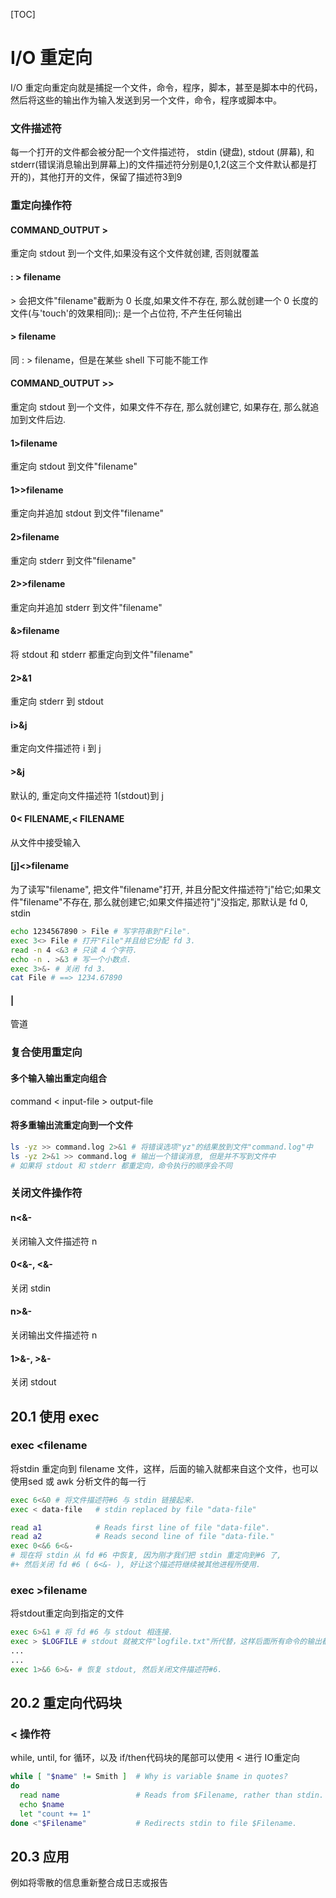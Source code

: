 [TOC]
# I/O 重定向
I/O 重定向重定向就是捕捉一个文件，命令，程序，脚本，甚至是脚本中的代码，然后将这些的输出作为输入发送到另一个文件，命令，程序或脚本中。
### 文件描述符
每一个打开的文件都会被分配一个文件描述符， stdin (键盘), stdout (屏幕), 和 stderr(错误消息输出到屏幕上)的文件描述符分别是0,1,2(这三个文件默认都是打开的)，其他打开的文件，保留了描述符3到9
### 重定向操作符
#### COMMAND_OUTPUT >
重定向 stdout 到一个文件,如果没有这个文件就创建, 否则就覆盖
#### : > filename
\> 会把文件"filename"截断为 0 长度,如果文件不存在, 那么就创建一个 0 长度的文件(与'touch'的效果相同);: 是一个占位符, 不产生任何输出
#### > filename
同 : > filename，但是在某些 shell 下可能不能工作
#### COMMAND_OUTPUT >>
重定向 stdout 到一个文件，如果文件不存在, 那么就创建它, 如果存在, 那么就追加到文件后边.
#### 1>filename
重定向 stdout 到文件"filename"
#### 1>>filename
重定向并追加 stdout 到文件"filename"
#### 2>filename
重定向 stderr 到文件"filename"
#### 2>>filename
重定向并追加 stderr 到文件"filename"
#### &>filename
将 stdout 和 stderr 都重定向到文件"filename"
#### 2>&1
重定向 stderr 到 stdout
#### i>&j
重定向文件描述符 i 到 j
#### >&j
默认的, 重定向文件描述符 1(stdout)到 j
#### 0< FILENAME,< FILENAME
从文件中接受输入
#### [j]<>filename
为了读写"filename", 把文件"filename"打开, 并且分配文件描述符"j"给它;如果文件"filename"不存在, 那么就创建它;如果文件描述符"j"没指定, 那默认是 fd 0, stdin
```sh
echo 1234567890 > File # 写字符串到"File".
exec 3<> File # 打开"File"并且给它分配 fd 3.
read -n 4 <&3 # 只读 4 个字符.
echo -n . >&3 # 写一个小数点.
exec 3>&- # 关闭 fd 3.
cat File # ==> 1234.67890
```
#### |
管道
### 复合使用重定向
#### 多个输入输出重定向组合
command < input-file > output-file
#### 将多重输出流重定向到一个文件
```sh
ls -yz >> command.log 2>&1 # 将错误选项"yz"的结果放到文件"command.log"中
ls -yz 2>&1 >> command.log # 输出一个错误消息, 但是并不写到文件中
# 如果将 stdout 和 stderr 都重定向，命令执行的顺序会不同
```
### 关闭文件操作符
#### n<&-
关闭输入文件描述符 n
#### 0<&-, <&-
关闭 stdin
#### n>&-
关闭输出文件描述符 n
#### 1>&-, >&-
关闭 stdout
## 20.1 使用 exec
### exec <filename
将stdin 重定向到 filename 文件，这样，后面的输入就都来自这个文件，也可以使用sed 或 awk 分析文件的每一行
```sh
exec 6<&0 # 将文件描述符#6 与 stdin 链接起来.
exec < data-file   # stdin replaced by file "data-file"

read a1            # Reads first line of file "data-file".
read a2            # Reads second line of file "data-file."
exec 0<&6 6<&-
# 现在将 stdin 从 fd #6 中恢复, 因为刚才我们把 stdin 重定向到#6 了,
#+ 然后关闭 fd #6 ( 6<&- ), 好让这个描述符继续被其他进程所使用.
```
### exec >filename
将stdout重定向到指定的文件
```sh
exec 6>&1 # 将 fd #6 与 stdout 相连接.
exec > $LOGFILE # stdout 就被文件"logfile.txt"所代替，这样后面所有命令的输出都重定向到文件logfile
...
...
exec 1>&6 6>&- # 恢复 stdout, 然后关闭文件描述符#6.
```
## 20.2 重定向代码块
### < 操作符
while, until, for 循环，以及 if/then代码块的尾部可以使用 < 进行 IO重定向
```sh
while [ "$name" != Smith ]  # Why is variable $name in quotes?
do
  read name                 # Reads from $Filename, rather than stdin.
  echo $name
  let "count += 1"
done <"$Filename"           # Redirects stdin to file $Filename.
```
## 20.3 应用
例如将零散的信息重新整合成日志或报告
